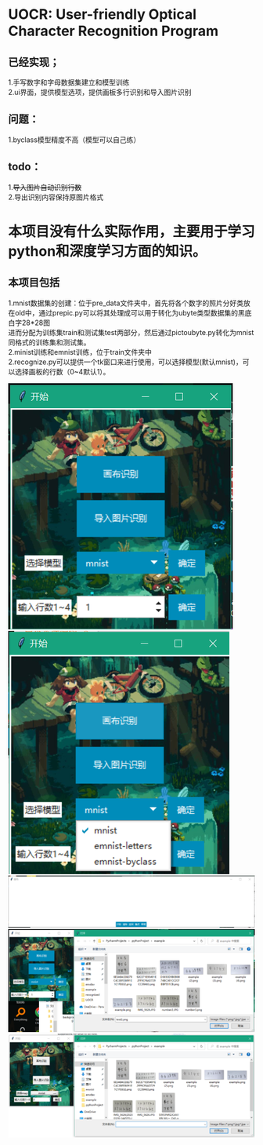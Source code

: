 # UOCR: User-friendly Optical Character Recognition Program

## 已经实现；  
1.手写数字和字母数据集建立和模型训练  
2.ui界面，提供模型选项，提供画板多行识别和导入图片识别

## 问题：  
1.byclass模型精度不高（模型可以自己练）  

## todo：  
1.~~导入图片自动识别行数~~  
2.导出识别内容保持原图片格式  
# 本项目没有什么实际作用，主要用于学习python和深度学习方面的知识。  
## 本项目包括  
1.mnist数据集的创建：位于pre_data文件夹中，首先将各个数字的照片分好类放在old中，通过prepic.py可以将其处理成可以用于转化为ubyte类型数据集的黑底白字28*28图  
进而分配为训练集train和测试集test两部分，然后通过pictoubyte.py转化为mnist同格式的训练集和测试集。  
2.minist训练和emnist训练，位于train文件夹中  
2.recognize.py可以提供一个tk窗口来进行使用，可以选择模型(默认mnist)，可以选择画板的行数（0~4默认1）。   

![image](https://github.com/canxin121/UOCR/blob/main/envdav/show%20(1).png)  
![image](https://github.com/canxin121/UOCR/blob/main/envdav/show%20(2).png)  
![image](https://github.com/canxin121/UOCR/blob/main/envdav/show%20(3).png)  
![image](https://github.com/canxin121/UOCR/blob/main/envdav/show%20(4).png)  
![image](https://github.com/canxin121/UOCR/blob/main/envdav/show%20(5).png)  
